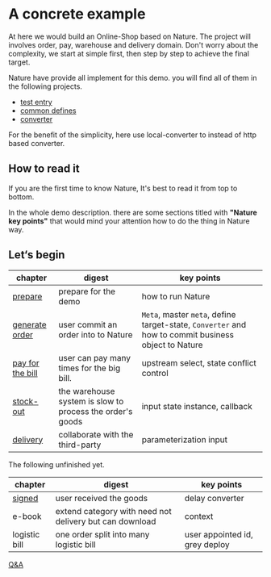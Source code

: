 # A concrete example
At here we would build an Online-Shop based on Nature.  The project will involves order, pay, warehouse and delivery domain. Don't worry about the complexity, we start at simple first, then step by step to achieve the final target. 

Nature have provide all implement for this demo. you will find all of them in the following projects.

- [test entry](https://github.com/llxxbb/Nature-Demo)
- [common defines](https://github.com/llxxbb/Nature-Demo-Common)
- [converter](https://github.com/llxxbb/Nature-Demo-Converter)

For the benefit of the simplicity, here use local-converter to instead of http based converter.

## How to read it

If you are the first time to know Nature,  It's best to read it from top to bottom.

In the whole demo description. there are some sections titled with **"Nature key points"** that would mind your attention how to do the thing in Nature way.

## Let‘s begin

| chapter                                 | digest                                                    | key points                                                   |
| --------------------------------------- | --------------------------------------------------------- | ------------------------------------------------------------ |
| [prepare](doc/prepare.md)               | prepare for the demo                                      | how to run Nature                                            |
| [generate order](doc/order-generate.md) | user commit an order into to Nature                       | `Meta`, master `meta`, define target-state, `Converter`  and how to commit business object to Nature |
| [pay for the bill](doc/pay-the-bill.md) | user can pay many times for the big bill.                 | upstream select, state conflict control                      |
| [stock-out](doc/stock-out.md)           | the warehouse system is slow to process the order's goods | input state instance, callback                               |
| [delivery](doc/delivery.md)             | collaborate with the third-party                          | parameterization input                                       |


The following unfinished yet.

| chapter                 | digest                                                  | key points                      |
| ----------------------- | ------------------------------------------------------- | ------------------------------- |
| [signed](doc/signed.md) | user received the goods                                 | delay converter                 |
| e-book                  | extend category with need not delivery but can download | context                         |
| logistic bill           | one order split into many logistic bill                 | user appointed id,  grey deploy |

[Q&A](doc/q&a.md)



